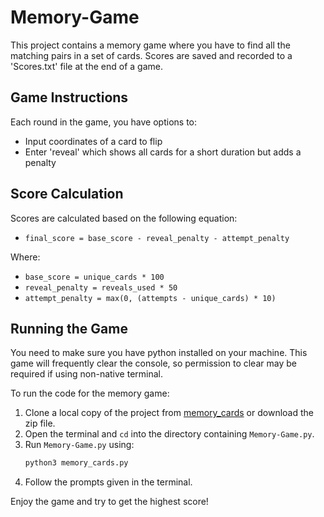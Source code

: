 # Memory-Game

This project contains a memory game where you have to find all the matching pairs in a set of cards. Scores are saved and recorded to a 'Scores.txt' file at the end of a game.

## Game Instructions

Each round in the game, you have options to:
- Input coordinates of a card to flip
- Enter 'reveal' which shows all cards for a short duration but adds a penalty

## Score Calculation

Scores are calculated based on the following equation:
- `final_score = base_score - reveal_penalty - attempt_penalty`

Where:
- `base_score = unique_cards * 100`
- `reveal_penalty = reveals_used * 50`
- `attempt_penalty = max(0, (attempts - unique_cards) * 10)`

## Running the Game
You need to make sure you have python installed on your machine.
This game will frequently clear the console, so permission to clear may be required if using non-native terminal.

To run the code for the memory game:
1. Clone a local copy of the project from [memory_cards](https://github.com/YakMan101/Memory-Game.git) or download the zip file.
2. Open the terminal and `cd` into the directory containing `Memory-Game.py`.
3. Run `Memory-Game.py` using:
   ```bash
   python3 memory_cards.py
4. Follow the prompts given in the terminal.

Enjoy the game and try to get the highest score!